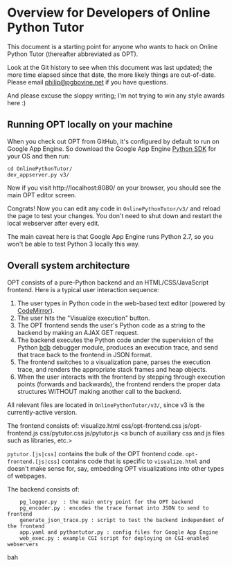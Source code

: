 # Overview for Developers of Online Python Tutor

This document is a starting point for anyone who wants to hack on
Online Python Tutor (thereafter abbreviated as OPT).

Look at the Git history to see when this document was last updated; the more time
elapsed since that date, the more likely things are out-of-date. Please email
philip@pgbovine.net if you have questions.

And please excuse the sloppy writing; I'm not trying to win any style awards here :)


## Running OPT locally on your machine

When you check out OPT from GitHub, it's configured by default to run on
Google App Engine. So download the Google App Engine [Python SDK](https://developers.google.com/appengine/downloads)
for your OS and then run:

    cd OnlinePythonTutor/
    dev_appserver.py v3/

Now if you visit http://localhost:8080/ on your browser, you should see the main OPT editor screen.

Congrats! Now you can edit any code in `OnlinePythonTutor/v3/` and reload the page to test your changes.
You don't need to shut down and restart the local webserver after every edit.

The main caveat here is that Google App Engine runs Python 2.7, so you won't be able to test Python 3 locally this way.


## Overall system architecture

OPT consists of a pure-Python backend and an HTML/CSS/JavaScript frontend.
Here is a typical user interaction sequence:

1. The user types in Python code in the web-based text editor (powered by [CodeMirror](http://www.codemirror.net/)).
2. The user hits the "Visualize execution" button.
3. The OPT frontend sends the user's Python code as a string to the backend by making an AJAX GET request.
4. The backend executes the Python code under the supervision of the Python [bdb](http://docs.python.org/library/bdb.html) debugger module, produces an execution trace, and send that trace back to the frontend in JSON format.
5. The frontend switches to a visualization pane, parses the execution trace, and renders the appropriate stack frames and heap objects.
6. When the user interacts with the frontend by stepping through execution points (forwards and backwards), the frontend renders the proper data structures WITHOUT making another call to the backend.

All relevant files are located in `OnlinePythonTutor/v3/`, since v3 is the currently-active version.

The frontend consists of:
        visualize.html
        css/opt-frontend.css
        js/opt-frontend.js
        css/pytutor.css
        js/pytutor.js
        <a bunch of auxiliary css and js files such as libraries, etc.>

`pytutor.[js|css]` contains the bulk of the OPT frontend code.
`opt-frontend.[js|css]` contains code that is specific to `visualize.html` and doesn't make sense for, say,
embedding OPT visualizations into other types of webpages.

The backend consists of:

        pg_logger.py  : the main entry point for the OPT backend
        pg_encoder.py : encodes the trace format into JSON to send to frontend
        generate_json_trace.py : script to test the backend independent of the frontend
        app.yaml and pythontutor.py : config files for Google App Engine
        web_exec.py : example CGI script for deploying on CGI-enabled webservers
        
bah